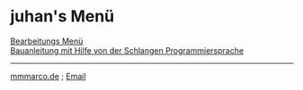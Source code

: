 # juhan's Menü

[Bearbeitungs Menü](/dokumentations-website/edit.html)\
[Bauanleitung mit Hilfe von der Schlangen Programmiersprache](/dokumentation-website/info.html)

***
[mmmarco.de](https://mmmarco.de/) ; [Email](mailto:marco@mmmarco.de)